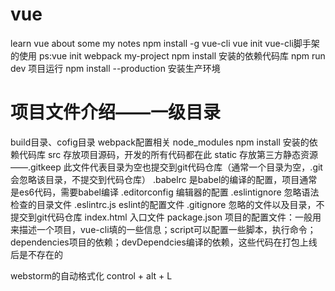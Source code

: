 # vue
learn vue about some my notes
npm install -g vue-cli
vue init <template-name> <project-name>	vue-cli脚手架的使用
ps:vue init webpack my-project
npm install     安装的依赖代码库
npm run dev		项目运行
npm install --production	安装生产环境

# 项目文件介绍——一级目录
build目录、cofig目录	webpack配置相关
node_modules	npm install 安装的依赖代码库
src				存放项目源码，开发的所有代码都在此
static			存放第三方静态资源
——.gitkeep		此文件代表目录为空也提交到git代码仓库（通常一个目录为空，.git会忽略该目录，不提交到代码仓库）
.babelrc		是babel的编译的配置，项目通常是es6代码，需要babel编译
.editorconfig	编辑器的配置
.eslintignore	忽略语法检查的目录文件
.eslintrc.js	eslint的配置文件
.gitignore		忽略的文件以及目录，不提交到git代码仓库
index.html		入口文件
package.json	项目的配置文件：一般用来描述一个项目，vue-cli填的一些信息；script可以配置一些脚本，执行命令；dependencies项目的依赖；devDependcies编译的依赖，这些代码在打包上线后是不存在的

webstorm的自动格式化  control + alt + L 